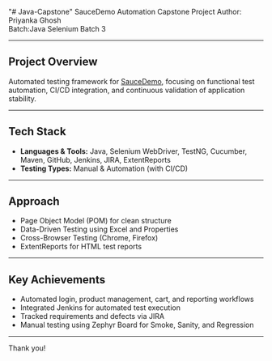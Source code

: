 "# Java-Capstone" 
SauceDemo Automation Capstone Project
Author: Priyanka Ghosh  
Batch:Java Selenium Batch 3  

---

## Project Overview
Automated testing framework for [SauceDemo](https://www.saucedemo.com), focusing on functional test automation, CI/CD integration, and continuous validation of application stability.

---

## Tech Stack
- **Languages & Tools:** Java, Selenium WebDriver, TestNG, Cucumber, Maven, GitHub, Jenkins, JIRA, ExtentReports  
- **Testing Types:** Manual & Automation (with CI/CD)

---

## Approach
- Page Object Model (POM) for clean structure  
- Data-Driven Testing using Excel and Properties  
- Cross-Browser Testing (Chrome, Firefox)  
- ExtentReports for HTML test reports

---

## Key Achievements
- Automated login, product management, cart, and reporting workflows  
- Integrated Jenkins for automated test execution  
- Tracked requirements and defects via JIRA  
- Manual testing using Zephyr Board for Smoke, Sanity, and Regression

---

Thank you!

